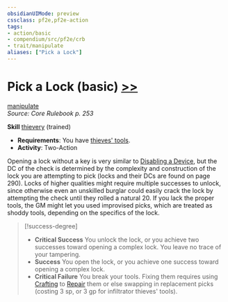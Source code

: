 ```yaml
---
obsidianUIMode: preview
cssclass: pf2e,pf2e-action
tags:
- action/basic
- compendium/src/pf2e/crb
- trait/manipulate
aliases: ["Pick a Lock"]
---
```

# Pick a Lock (basic) [>>](/rules/core-rulebook/chapter-9-playing-the-game.md#Actions "Two-Action")
[manipulate](/rules/traits/manipulate.md)  
*Source: Core Rulebook p. 253*  

**Skill** [thievery](/compendium/skills.md#Thievery) (trained)
- **Requirements**: You have [thieves' tools](../../TTRPGShare_Community_Vaults/Pathfinder_2E/equipment/items/thieves-tools.md).
- **Activity**: Two-Action

Opening a lock without a key is very similar to [Disabling a Device](/rules/actions/disable-a-device.md), but the DC of the check is determined by the complexity and construction of the lock you are attempting to pick (locks and their DCs are found on page 290). Locks of higher qualities might require multiple successes to unlock, since otherwise even an unskilled burglar could easily crack the lock by attempting the check until they rolled a natural 20. If you lack the proper tools, the GM might let you used improvised picks, which are treated as shoddy tools, depending on the specifics of the lock.

> [!success-degree] 
> - **Critical Success** You unlock the lock, or you achieve two successes toward opening a complex lock. You leave no trace of your tampering.
> - **Success** You open the lock, or you achieve one success toward opening a complex lock.
> - **Critical Failure** You break your tools. Fixing them requires using [Crafting](/compendium/skills.md#Crafting) to [Repair](/rules/actions/repair.md) them or else swapping in replacement picks (costing 3 sp, or 3 gp for infiltrator thieves' tools).